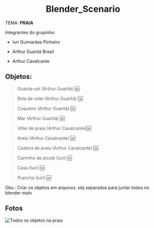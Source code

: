 <div align="center">

# Blender_Scenario

</div>

TEMA: **PRAIA**

Integrantes do grupinho:

- Iuri Guimarães Pinheiro 

- Arthur Guaritá Brasil

- Arthur Cavalcante

## Objetos:

> Guarda-sol (Arthur Guaritá)  :ok:

> Bola de volei (Arthur Guaritá) :ok:

> Coqueiro (Arthur Guaritá) :ok:

> Mar (Arthur Guaritá) :ok:


> Vôlei de praia (Arthur Cavalcante):ok:

> Areia (Arthur Cavalcante) :ok:

> Cadeira de praia (Arthur Cavalcante) :ok:


> Carrinho de picolé (Iuri) :ok:

> Casa (Iuri) :ok:

> Prancha (Iuri) :ok:


Obs.: Criar os objetos em arquivos .obj separados para juntar todos no blender main

## Fotos

![Todos os objetos na praia](Users\User\Downloads/praiaAll.png)